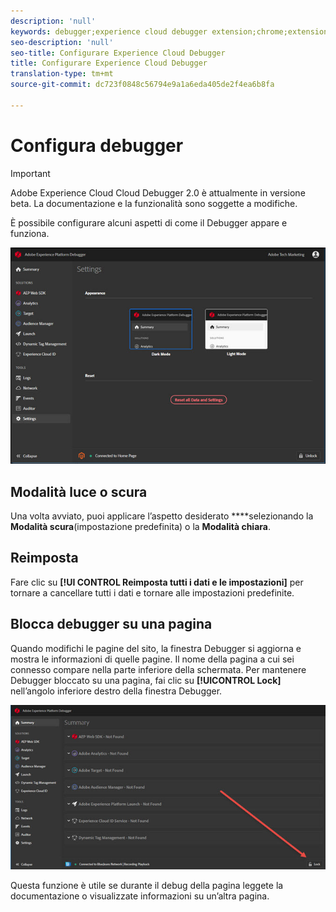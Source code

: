 ```yaml
---
description: 'null'
keywords: debugger;experience cloud debugger extension;chrome;extension;configure
seo-description: 'null'
seo-title: Configurare Experience Cloud Debugger
title: Configurare Experience Cloud Debugger
translation-type: tm+mt
source-git-commit: dc723f0848c56794e9a1a6eda405de2f4ea6b8fa

---
```



# Configura debugger

> [!IMPORTANT]
>
> Adobe Experience Cloud Cloud Debugger 2.0 è attualmente in versione beta. La documentazione e la funzionalità sono soggette a modifiche.

È possibile configurare alcuni aspetti di come il Debugger appare e funziona.

![](assets/settings.jpg)

## Modalità luce o scura

Una volta avviato, puoi applicare l’aspetto desiderato ****selezionando la **Modalità scura**(impostazione predefinita) o la **Modalità chiara**.

## Reimposta

Fare clic su **[!UI CONTROL Reimposta tutti i dati e le impostazioni]** per tornare a cancellare tutti i dati e tornare alle impostazioni predefinite.

## Blocca debugger su una pagina

Quando modifichi le pagine del sito, la finestra Debugger si aggiorna e mostra le informazioni di quelle pagine. Il nome della pagina a cui sei connesso compare nella parte inferiore della schermata. Per mantenere Debugger bloccato su una pagina, fai clic su **[!UICONTROL Lock]** nell’angolo inferiore destro della finestra Debugger.

![](assets/lock.jpg)

Questa funzione è utile se durante il debug della pagina leggete la documentazione o visualizzate informazioni su un’altra pagina.